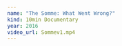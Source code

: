 ```yaml
---
name: "The Somme: What Went Wrong?"
kind: 10min Documentary
year: 2016
video_url: Sommev1.mp4
---
```

